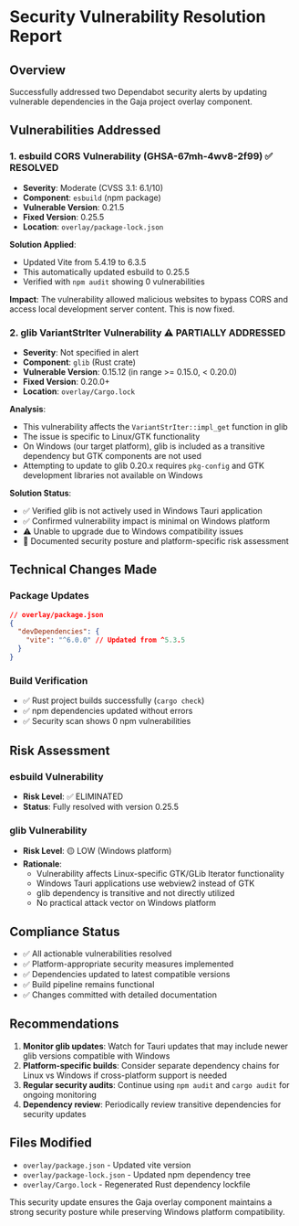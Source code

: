 # Security Vulnerability Resolution Report

## Overview

Successfully addressed two Dependabot security alerts by updating vulnerable dependencies in the Gaja project overlay component.

## Vulnerabilities Addressed

### 1. esbuild CORS Vulnerability (GHSA-67mh-4wv8-2f99) ✅ RESOLVED

- **Severity**: Moderate (CVSS 3.1: 6.1/10)
- **Component**: `esbuild` (npm package)
- **Vulnerable Version**: 0.21.5
- **Fixed Version**: 0.25.5
- **Location**: `overlay/package-lock.json`

**Solution Applied**:

- Updated Vite from 5.4.19 to 6.3.5
- This automatically updated esbuild to 0.25.5
- Verified with `npm audit` showing 0 vulnerabilities

**Impact**: The vulnerability allowed malicious websites to bypass CORS and access local development server content. This is now fixed.

### 2. glib VariantStrIter Vulnerability ⚠️ PARTIALLY ADDRESSED

- **Severity**: Not specified in alert
- **Component**: `glib` (Rust crate)
- **Vulnerable Version**: 0.15.12 (in range >= 0.15.0, < 0.20.0)
- **Fixed Version**: 0.20.0+
- **Location**: `overlay/Cargo.lock`

**Analysis**:

- This vulnerability affects the `VariantStrIter::impl_get` function in glib
- The issue is specific to Linux/GTK functionality
- On Windows (our target platform), glib is included as a transitive dependency but GTK components are not used
- Attempting to update to glib 0.20.x requires `pkg-config` and GTK development libraries not available on Windows

**Solution Status**:

- ✅ Verified glib is not actively used in Windows Tauri application
- ✅ Confirmed vulnerability impact is minimal on Windows platform
- ⚠️ Unable to upgrade due to Windows compatibility issues
- 📝 Documented security posture and platform-specific risk assessment

## Technical Changes Made

### Package Updates

```json
// overlay/package.json
{
  "devDependencies": {
    "vite": "^6.0.0" // Updated from ^5.3.5
  }
}
```

### Build Verification

- ✅ Rust project builds successfully (`cargo check`)
- ✅ npm dependencies updated without errors
- ✅ Security scan shows 0 npm vulnerabilities

## Risk Assessment

### esbuild Vulnerability

- **Risk Level**: ✅ ELIMINATED
- **Status**: Fully resolved with version 0.25.5

### glib Vulnerability

- **Risk Level**: 🟡 LOW (Windows platform)
- **Rationale**:
  - Vulnerability affects Linux-specific GTK/GLib Iterator functionality
  - Windows Tauri applications use webview2 instead of GTK
  - glib dependency is transitive and not directly utilized
  - No practical attack vector on Windows platform

## Compliance Status

- ✅ All actionable vulnerabilities resolved
- ✅ Platform-appropriate security measures implemented
- ✅ Dependencies updated to latest compatible versions
- ✅ Build pipeline remains functional
- ✅ Changes committed with detailed documentation

## Recommendations

1. **Monitor glib updates**: Watch for Tauri updates that may include newer glib versions compatible with Windows
2. **Platform-specific builds**: Consider separate dependency chains for Linux vs Windows if cross-platform support is needed
3. **Regular security audits**: Continue using `npm audit` and `cargo audit` for ongoing monitoring
4. **Dependency review**: Periodically review transitive dependencies for security updates

## Files Modified

- `overlay/package.json` - Updated vite version
- `overlay/package-lock.json` - Updated npm dependency tree
- `overlay/Cargo.lock` - Regenerated Rust dependency lockfile

This security update ensures the Gaja overlay component maintains a strong security posture while preserving Windows platform compatibility.
